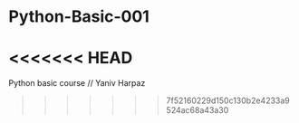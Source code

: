 # Python-Basic-001
<<<<<<< HEAD
=======
Python basic course // Yaniv Harpaz
>>>>>>> 7f52160229d150c130b2e4233a9524ac68a43a30
